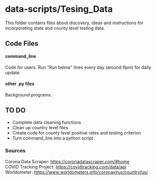 data-scripts/Tesing_Data
====================

This folder contains files about discovery, ideas and instructions for incorporating state and county level testing data.

Code Files
------------
#### command_line
Code for users. Run "Run below" lines every day (around 6pm) for daily update.

#### other .py files
Background programs.

TO DO
------------
* Complete data cleaning functions
* Clean up country level files
* Create code for county level positive rates and testing criterion
* Turn command_line into a python script

### Sources
Corona Data Scraper: https://coronadatascraper.com/#home <br/>
COVID Tracking Project: https://covidtracking.com/data/api <br/>
Worldometer: https://www.worldometers.info/coronavirus/country/us/ <br/>

